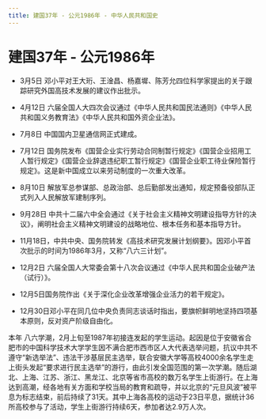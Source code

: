 ```yaml
---
title: 建国37年 - 公元1986年 - 中华人民共和国史
---
```


# 建国37年 - 公元1986年

+ 3月5日 邓小平对王大珩、王淦昌、杨嘉墀、陈芳允四位科学家提出的关于跟踪研究外国高技术发展的建议作出批示。

+ 4月12日 六届全国人大四次会议通过《中华人民共和国民法通则》《中华人民共和国义务教育法》《中华人民共和国外资企业法》。

+ 7月8日 中国国内卫星通信网正式建成。

+ 7月12日 国务院发布《国营企业实行劳动合同制暂行规定》《国营企业招用工人暂行规定》《国营企业辞退违纪职工暂行规定》《国营企业职工待业保险暂行规定》。这是新中国成立以来劳动制度的一次重大改革。

+ 8月10日 解放军总参谋部、总政治部、总后勤部发出通知，规定预备役部队正式列入人民解放军建制序列。

+ 9月28日 中共十二届六中全会通过《关于社会主义精神文明建设指导方针的决议》，阐明社会主义精神文明建设的战略地位、根本任务和基本指导方针。

+ 11月18日，中共中央、国务院转发《高技术研究发展计划纲要》。因邓小平首次批示的时间为1986年3月，又称“八六三计划”。

+ 12月2日 六届全国人大常委会第十八次会议通过《中华人民共和国企业破产法（试行）》。

+ 12月5日国务院作出《关于深化企业改革增强企业活力的若干规定》。

+ 12月30日邓小平在同几位中央负责同志谈话时指出，要旗帜鲜明地坚持四项基本原则，反对资产阶级自由化。

本年 八六学潮，2月上旬至1987年初接连发起的学生运动。起因是位于安徽省合肥市的中国科学技术大学学生因不满合肥市西市区人大代表选举问题，抗议中共不遵守“新选举法”、违法干涉基层民主选举，联合安徽大学等高校4000余名学生走上街头发起“要求进行民主选举”的游行，由此引发全国范围的第一次学潮。随后湖北、上海、江苏、浙江、黑龙江、北京等省市高校的数万名学生上街游行。在上海达到高潮，经各地有关方面和学校当局的教育和疏导，并以北京的“元旦风波”被平息为标志结束，前后持续了31天。其中上海各高校的运动于23日平息，据统计36所高校参与了活动，学生上街游行持续6天，参加者达2.9万人次。